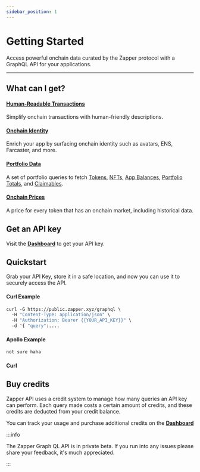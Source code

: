 ```yaml
---
sidebar_position: 1
---
```



# Getting Started


Access powerful onchain data curated by the Zapper protocol with a GraphQL API for your applications.

---

## What can I get?

#### [Human-Readable Transactions](/docs/api-intro/human-readable-transactions)

Simplify onchain transactions with human-friendly descriptions.

#### [Onchain Identity](/docs/api-intro/onchain-identity)

Enrich your app by surfacing onchain identity such as avatars, ENS, Farcaster, and more.


#### [Portfolio Data](/docs/api-intro/portfolio/claimables)

A set of portfolio queries to fetch [Tokens](/docs/api-intro/portfolio/token-balances), [NFTs](/docs/api-intro/portfolio/nft-balances), [App Balances](/docs/api-intro/portfolio/app-balances), [Portfolio Totals](/docs/api-intro/portfolio/portfolio-totals), and [Claimables](/docs/api-intro/portfolio/claimables).


#### [Onchain Prices](/docs/api-intro/onchain-prices)

A price for every token that has an onchain market, including historical data. 

## Get an API key

Visit the **[Dashboard](/dashboard)** to get your API key.

## Quickstart

Grab your API Key, store it in a safe location, and now you can use it to securely access the API. 

#### Curl Example
``` graphql
curl -G https://public.zapper.xyz/graphql \
  -H "Content-Type: application/json" \
  -H "Authorization: Bearer {{YOUR_API_KEY}}" \
  -d '{ "query":....

```

#### Apollo Example


``` graphql
not sure haha
```

#### Curl

## Buy credits

Zapper API uses a credit system to manage how many queries an API key can perform. Each query made costs a certain amount of credits, and these credits are deducted from your credit balance.

You can track your usage and purchase additional credits on the **[Dashboard](/dashboard)**

:::info

The Zapper Graph QL API is in private beta. If you run into any issues please share your feedback, it's much appreciated.

:::